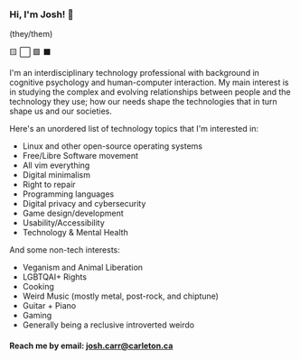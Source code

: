 ### Hi, I'm Josh! :wave:
(they/them)

🟨 ⬜ 🟪 ⬛

I'm an interdisciplinary technology professional with background in cognitive psychology and human-computer interaction. My main interest is in studying the complex and evolving relationships between people and the technology they use; how our needs shape the technologies that in turn shape us and our societies.

Here's an unordered list of technology topics that I'm interested in:
  - Linux and other open-source operating systems
  - Free/Libre Software movement
  - All vim everything
  - Digital minimalism
  - Right to repair
  - Programming languages
  - Digital privacy and cybersecurity
  - Game design/development
  - Usability/Accessibility
  - Technology & Mental Health
  
And some non-tech interests:
  - Veganism and Animal Liberation
  - LGBTQAI+ Rights
  - Cooking
  - Weird Music (mostly metal, post-rock, and chiptune)
  - Guitar + Piano
  - Gaming 
  - Generally being a reclusive introverted weirdo


#### Reach me by email: josh.carr@carleton.ca
